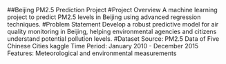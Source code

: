 ##Beijing PM2.5 Prediction Project
#Project Overview
A machine learning project to predict PM2.5 levels in Beijing using advanced regression techniques.
#Problem Statement
Develop a robust predictive model for air quality monitoring in Beijing, helping environmental agencies and citizens understand potential pollution levels.
#Dataset
Source: PM2.5 Data of Five Chinese Cities kaggle
Time Period: January 2010 - December 2015
Features: Meteorological and environmental measurements
